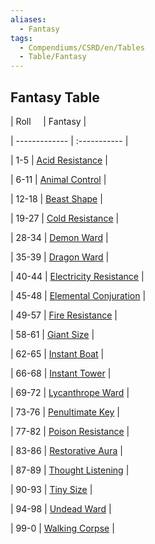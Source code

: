 ```yaml
---
aliases:
  - Fantasy
tags:
  - Compendiums/CSRD/en/Tables
  - Table/Fantasy
---
```

  
## Fantasy Table  
|  Roll &nbsp; &nbsp; | Fantasy  |  
| ------------- | :----------- |  
| 1-5 | [Acid Resistance](Acid-Resistance.md) |  
| 6-11 | [Animal Control](Animal-Control.md) |  
| 12-18 | [Beast Shape](Beast-Shape.md) |  
| 19-27 | [Cold Resistance](Cold-Resistance.md) |  
| 28-34 | [Demon Ward](Demon-Ward.md) |  
| 35-39 | [Dragon Ward](Dragon-Ward.md) |  
| 40-44 | [Electricity Resistance](Electricity-Resistance.md) |  
| 45-48 | [Elemental Conjuration](Elemental-Conjuration.md) |  
| 49-57 | [Fire Resistance](Fire-Resistance.md) |  
| 58-61 | [Giant Size](Giant-Size.md) |  
| 62-65 | [Instant Boat](Instant-Boat.md) |  
| 66-68 | [Instant Tower](Instant-Tower.md) |  
| 69-72 | [Lycanthrope Ward](Lycanthrope-Ward.md) |  
| 73-76 | [Penultimate Key](Penultimate-Key.md) |  
| 77-82 | [Poison Resistance](Poison-Resistance.md) |  
| 83-86 | [Restorative Aura](Restorative-Aura.md) |  
| 87-89 | [Thought Listening](Thought-Listening.md) |  
| 90-93 | [Tiny Size](Tiny-Size.md) |  
| 94-98 | [Undead Ward](Undead-Ward.md) |  
| 99-0 | [Walking Corpse](Walking-Corpse.md) |